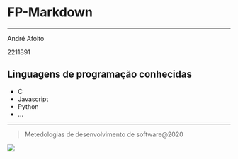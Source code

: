 # FP-Markdown

---
André Afoito
    
2211891

## Linguagens de programação conhecidas

* C
* Javascript
* Python
* ...
--- 
>Metedologias de desenvolvimento de software@2020

![](https://www.ipleiria.pt/wp-content/themes/ipleiria/img/logo_ipl_header.png)
